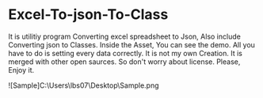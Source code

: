 # Excel-To-json-To-Class
It is utilitiy program Converting excel spreadsheet to Json, Also include Converting json to Classes.
Inside the Asset, You can see the demo. All you have to do is setting every data correctly.
It is not my own Creation. It is merged with other open saurces. So don't worry about license.
Please, Enjoy it.

![Sample]C:\Users\lbs07\Desktop\Sample.png
